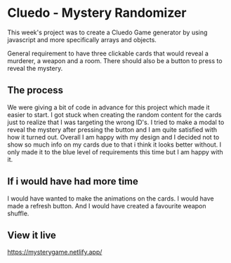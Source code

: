 # Cluedo - Mystery Randomizer

This week's project was to create a Cluedo Game generator by using javascript and more specifically arrays and objects.

General requirement to have three clickable cards that would reveal a murderer, a weapon and a room. There should also be a button to press to reveal the mystery.

## The process

We were giving a bit of code in advance for this project which made it easier to start. I got stuck when creating the random content for the cards just to realize that I was targeting the wrong ID's.
I tried to make a modal to reveal the mystery after pressing the button and I am quite satisfied with how it turned out.
Overall I am happy with my design and I decided not to show so much info on my cards due to that i think it looks better without. I only made it to the blue level of requirements this time but I am happy with it. 

## If i would have had more time

I would have wanted to make the animations on the cards.
I would have made a refresh button.
And I would have created a favourite weapon shuffle.

## View it live
https://mysterygame.netlify.app/
